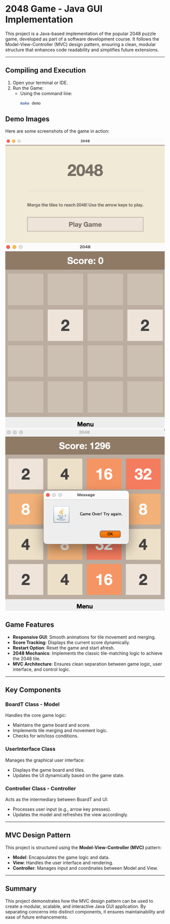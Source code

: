# 2048 Game - Java GUI Implementation

This project is a Java-based implementation of the popular 2048 puzzle game, developed as part of a software development course. It follows the Model-View-Controller (MVC) design pattern, ensuring a clean, modular structure that enhances code readability and simplifies future extensions.

---

## Compiling and Execution

1. Open your terminal or IDE.
2. Run the Game:
   - Using the command line:
     ```bash
     make demo
     ```

## Demo Images

Here are some screenshots of the game in action:

![Initialization - Rotated](images/menu.png)
![Initialization - Rotated](images/game.png)
![Initialization - Rotated](images/gameover.png)
   

## Game Features

- **Responsive GUI**: Smooth animations for tile movement and merging.
- **Score Tracking**: Displays the current score dynamically.
- **Restart Option**: Reset the game and start afresh.
- **2048 Mechanics**: Implements the classic tile-matching logic to achieve the 2048 tile.
- **MVC Architecture**: Ensures clean separation between game logic, user interface, and control logic.

---

## Key Components

### BoardT Class - Model

Handles the core game logic:

- Maintains the game board and score.
- Implements tile merging and movement logic.
- Checks for win/loss conditions.

### UserInterface Class

Manages the graphical user interface:

- Displays the game board and tiles.
- Updates the UI dynamically based on the game state.

### Controller Class - Controller

Acts as the intermediary between BoardT and UI:

- Processes user input (e.g., arrow key presses).
- Updates the model and refreshes the view accordingly.

---

## MVC Design Pattern

This project is structured using the **Model-View-Controller (MVC)** pattern:

- **Model**: Encapsulates the game logic and data.
- **View**: Handles the user interface and rendering.
- **Controller**: Manages input and coordinates between Model and View.

---

## Summary

This project demonstrates how the MVC design pattern can be used to create a modular, scalable, and interactive Java GUI application. By separating concerns into distinct components, it ensures maintainability and ease of future enhancements.


